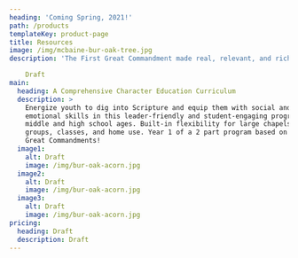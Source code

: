 ```yaml
---
heading: 'Coming Spring, 2021!'
path: /products
templateKey: product-page
title: Resources
image: /img/mcbaine-bur-oak-tree.jpg
description: 'The First Great Commandment made real, relevant, and rich!'

    Draft
main:
  heading: A Comprehensive Character Education Curriculum
  description: >
    Energize youth to dig into Scripture and equip them with social and
    emotional skills in this leader-friendly and student-engaging program for
    middle and high school ages. Built-in flexibility for large chapels, small
    groups, classes, and home use. Year 1 of a 2 part program based on the Two
    Great Commandments!
  image1:
    alt: Draft
    image: /img/bur-oak-acorn.jpg
  image2:
    alt: Draft
    image: /img/bur-oak-acorn.jpg
  image3:
    alt: Draft
    image: /img/bur-oak-acorn.jpg
pricing:
  heading: Draft
  description: Draft
---
```


